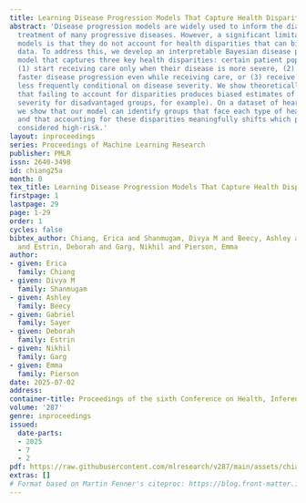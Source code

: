 ```yaml
---
title: Learning Disease Progression Models That Capture Health Disparities
abstract: 'Disease progression models are widely used to inform the diagnosis and
  treatment of many progressive diseases. However, a significant limitation of existing
  models is that they do not account for health disparities that can bias the observed
  data. To address this, we develop an interpretable Bayesian disease progression
  model that captures three key health disparities: certain patient populations may
  (1) start receiving care only when their disease is more severe, (2) experience
  faster disease progression even while receiving care, or (3) receive follow-up care
  less frequently conditional on disease severity. We show theoretically and empirically
  that failing to account for disparities produces biased estimates of severity (underestimating
  severity for disadvantaged groups, for example). On a dataset of heart failure patients,
  we show that our model can identify groups that face each type of health disparity,
  and that accounting for these disparities meaningfully shifts which patients are
  considered high-risk.'
layout: inproceedings
series: Proceedings of Machine Learning Research
publisher: PMLR
issn: 2640-3498
id: chiang25a
month: 0
tex_title: Learning Disease Progression Models That Capture Health Disparities
firstpage: 1
lastpage: 29
page: 1-29
order: 1
cycles: false
bibtex_author: Chiang, Erica and Shanmugam, Divya M and Beecy, Ashley and Sayer, Gabriel
  and Estrin, Deborah and Garg, Nikhil and Pierson, Emma
author:
- given: Erica
  family: Chiang
- given: Divya M
  family: Shanmugam
- given: Ashley
  family: Beecy
- given: Gabriel
  family: Sayer
- given: Deborah
  family: Estrin
- given: Nikhil
  family: Garg
- given: Emma
  family: Pierson
date: 2025-07-02
address:
container-title: Proceedings of the sixth Conference on Health, Inference, and Learning
volume: '287'
genre: inproceedings
issued:
  date-parts:
  - 2025
  - 7
  - 2
pdf: https://raw.githubusercontent.com/mlresearch/v287/main/assets/chiang25a/chiang25a.pdf
extras: []
# Format based on Martin Fenner's citeproc: https://blog.front-matter.io/posts/citeproc-yaml-for-bibliographies/
---
```

